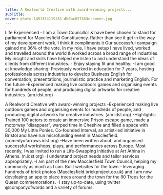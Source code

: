 ```yaml
---
title: A Realworld Creative with award-winning projects...
subTitle: 
cover: photo-1451324119451-db0ac857463c-cover.jpg
---
```


Life Experienced -
I am a Town Councillor & have been chosen to stand for parliament for Macclesfield Constituency. Rather than see it get in the way of my development work, I think it compliments it
Our successful campaign gained me 36% of the vote. In my role, I have setup 
I have lived, worked and travelled around the world & worked across a broad range of industries. My insight and skills have helped me listen to and understand the ideas of clients from different industries. - Enjoy staying fit and healthy. -I am good at knowledge sharing: Previously worked in education for 7 years, hosting professionals across industries to develop Business English for conversation, presentations, journalistic practice and marketing English. 
For the future -Experienced making live outdoors games and organising events for hundreds of people, and producing digital artworks for creative industries. (am.idst.org)
 
A Realworld Creative with award-winning projects -Experienced making live outdoors games and organising events for hundreds of people, and producing digital artworks for creative industries. (am.idst.org)
 -Highlights: Trained 100 actors to create an immersive Prison escape game, made a motorway "disappear", warped time in Cheshire and filled a space with 30,000 My Little Ponies. Co-founded Interval, an artist-led initiative in Bristol and have run microfunding event in Macclesfield. (comedyofarrows.idst.org)
 -Have been written about, and organised successful workshops, plays, and performances across Europe. Most recently, I was invited to run a Life-Swapping Initiative at Art Athina in Athens. (n.idst.org)
-I understand project needs and tailor services appropriately.
-I am part of the new Macclesfield Town Council, helping my community as much as I can. Built websites for the town – leveraging hundreds of brick photos (Macclesfield.brickproject.co.uk) and I am now developing an app to place trees around the town for the 90 Trees for the Queen commemorations. 
-I stay up-to-date, using twitter @companyofwords and a variety of forums.